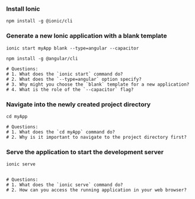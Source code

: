 ### Install Ionic
```
npm install -g @ionic/cli
```

### Generate a new Ionic application with a blank template
```
ionic start myApp blank --type=angular --capacitor

npm install -g @angular/cli

# Questions:
# 1. What does the `ionic start` command do?
# 2. What does the `--type=angular` option specify?
# 3. Why might you choose the `blank` template for a new application?
# 4. What is the role of the `--capacitor` flag?
```

### Navigate into the newly created project directory
```
cd myApp

# Questions:
# 1. What does the `cd myApp` command do?
# 2. Why is it important to navigate to the project directory first?
```

### Serve the application to start the development server
```
ionic serve


# Questions:
# 1. What does the `ionic serve` command do?
# 2. How can you access the running application in your web browser?
```
